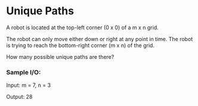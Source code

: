 # Unique Paths 

A robot is located at the top-left corner (0 x 0) of a m x n grid.

The robot can only move either down or right at any point in time. The robot is trying to reach the bottom-right corner (m x n) of the grid.

How many possible unique paths are there?

### Sample I/O:

Input: m = 7, n = 3

Output: 28
